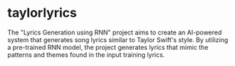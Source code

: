 # taylorlyrics

The "Lyrics Generation using RNN" project aims to create an AI-powered system that generates song lyrics similar to Taylor Swift's style. By utilizing a pre-trained RNN model, the project generates lyrics that mimic the patterns and themes found in the input training lyrics.
